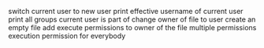 switch current user to new user
print effective username of current user
print all groups current user is part of
change owner of file to user
create an empty file
add execute permissions to owner of the file
multiple permissions
execution permission for everybody
